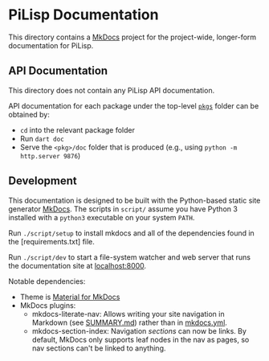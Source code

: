 # PiLisp Documentation

This directory contains a [MkDocs] project for the project-wide, longer-form
documentation for PiLisp.

## API Documentation

This directory does not contain any PiLisp API documentation.

API documentation for each package under the top-level [`pkgs`](../pkgs) folder can be
obtained by:

* `cd` into the relevant package folder
* Run `dart doc`
* Serve the `<pkg>/doc` folder that is produced (e.g., using `python -m http.server 9876`)

## Development

This documentation is designed to be built with the Python-based static site
generator [MkDocs]. The scripts in `script/` assume you have Python 3 installed
with a `python3` executable on your system `PATH`.

Run `./script/setup` to install mkdocs and all of the dependencies found in the
[requirements.txt] file.

Run `./script/dev` to start a file-system watcher and web server that runs the
documentation site at [localhost:8000](http://localhost:8000).

Notable dependencies:

* Theme is [Material for MkDocs](https://squidfunk.github.io/mkdocs-material/)
* MkDocs plugins:
  * mkdocs-literate-nav: Allows writing your site navigation in Markdown (see
    [SUMMARY.md](docs/SUMMARY.md)) rather than in [mkdocs.yml](docs/mkdocs.yml).
  * mkdocs-section-index: Navigation _sections_ can now be links. By default,
    MkDocs only supports leaf nodes in the nav as pages, so nav sections can't
    be linked to anything.

<!-- Links -->
[MkDocs]: https://www.mkdocs.org/